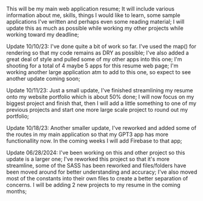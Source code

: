 This will be my main web application resume; It will include various information about me, skills, things I would like to learn, some sample applications I've written and perhaps even some reading material; I will update this as much as possible while working my other projects while working toward my deadline;

Update 10/10/23: I've done quite a bit of work so far. I've used the map() for rendering so that my code remains as DRY as possible; I've also added a great deal of style and pulled some of my other apps into this one; I'm shooting for a total of 4 maybe 5 apps for this resume web page; I'm working another large application atm to add to this one, so expect to see another update coming soon;

Update 10/11/23: Just a small update, I've finished streamlining my resume onto my website portfolio which is about 50% done; I will now focus on my biggest project and finish that, then I will add a little something to one of my previous projects and start one more large scale project to round out my portfolio;

Update 10/18/23: Another smaller update, I've reworked and added some of the routes in my main application so that my GPT3 app has more functionallity now. In the coming weeks I will add Firebase to that app;

Update 06/28/2024: I've been working on this and other project so this update is a larger one; 
I've reworked this project so that it's more streamline, some of the SASS has been reworked and files/folders have been moved around for better understanding and accuracy; I've also moved most of the constants into their own files to create a better separation of concerns. I will be adding 2 new projects to my resume in the coming months;

